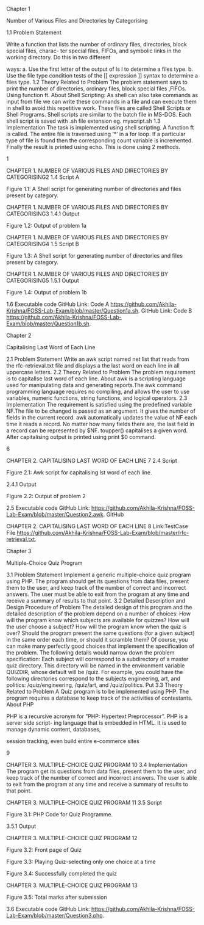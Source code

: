 Chapter 1

Number of Various Files and
Directories by Categorising

1.1 Problem Statement

Write a function that lists the number of ordinary files, directories, block special files, charac-
ter special files, FIFOs, and symbolic links in the working directory. Do this in two different

ways:
a. Use the first letter of the output of ls l to determine a files type.
b. Use the file type condition tests of the [[ expression ]] syntax to determine a files type.
1.2 Theory Related to Problem
The problem statement says to print the number of directories, ordinary files, block special
files ,FIFOs. Using function ft.
About Shell Scripting:
As shell can also take commands as input from file we can write these commands in a file and
can execute them in shell to avoid this repetitive work. These files are called Shell Scripts
or Shell Programs. Shell scripts are similar to the batch file in MS-DOS. Each shell script is
saved with .sh file extension eg. myscript.sh
1.3 Implementation
The task is implemented using shell scripting. A function ft is called. The entire file is
traversed using ’*’ in a for loop. If a particular type of file is found then the corresponding
count variable is incremented. Finally the result is printed using echo. This is done using 2
methods.

1

CHAPTER 1. NUMBER OF VARIOUS FILES AND DIRECTORIES BY CATEGORISING2
1.4 Script A

Figure 1.1: A Shell script for generating number of directories and files present
by category.

CHAPTER 1. NUMBER OF VARIOUS FILES AND DIRECTORIES BY CATEGORISING3
1.4.1 Output

Figure 1.2: Output of problem 1a

CHAPTER 1. NUMBER OF VARIOUS FILES AND DIRECTORIES BY CATEGORISING4
1.5 Script B

Figure 1.3: A Shell script for generating number of directories and files present
by category.

CHAPTER 1. NUMBER OF VARIOUS FILES AND DIRECTORIES BY CATEGORISING5
1.5.1 Output

Figure 1.4: Output of problem 1b

1.6 Executable code
GitHub Link: Code A
https://github.com/Akhila-Krishna/FOSS-Lab-Exam/blob/master/Question1a.sh.
GitHub Link: Code B
https://github.com/Akhila-Krishna/FOSS-Lab-Exam/blob/master/Question1b.sh.

Chapter 2

Capitalising Last Word of Each
Line

2.1 Problem Statement
Write an awk script named net list that reads from the rfc-retrieval.txt file and displays a
the last word on each line in all uppercase letters.
2.2 Theory Related to Problem
The problem requirement is to capitalise last word of each line.
About awk is a scripting language used for manipulating data and generating reports.The awk
command programming language requires no compiling, and allows the user to use variables,
numeric functions, string functions, and logical operators.
2.3 Implementation
The requirement is satisfied using the predefined variable NF.The file to be changed is passed
as an argument. It gives the number of fields in the current record. awk automatically
updates the value of NF each time it reads a record. No matter how many fields there are,
the last field in a record can be represented by $NF. toupper() capitalises a given word. After
capitalising output is printed using print $0 command.

6

CHAPTER 2. CAPITALISING LAST WORD OF EACH LINE 7
2.4 Script

Figure 2.1: Awk script for capitalising lst word of each line.

2.4.1 Output

Figure 2.2: Output of problem 2

2.5 Executable code
GitHub Link:
https://github.com/Akhila-Krishna/FOSS-Lab-Exam/blob/master/Question2.awk. GitHub

CHAPTER 2. CAPITALISING LAST WORD OF EACH LINE 8
Link:TestCase File
https://github.com/Akhila-Krishna/FOSS-Lab-Exam/blob/master/rfc-retrieval.txt.

Chapter 3

Multiple-Choice Quiz Program

3.1 Problem Statement
Implement a generic multiple-choice quiz program using PHP. The program should get its
questions from data files, present them to the user, and keep track of the number of correct
and incorrect answers. The user must be able to exit from the program at any time and
receive a summary of results to that point.
3.2 Detailed Description and Design Procedure of Problem
The detailed design of this program and the detailed description of the problem depend on a
number of choices:
How will the program know which subjects are available for quizzes?
How will the user choose a subject?
How will the program know when the quiz is over?
Should the program present the same questions (for a given subject) in the same order each
time, or should it scramble them? Of course, you can make many perfectly good choices that
implement the specification of the problem. The following details would narrow down the
problem specification:
Each subject will correspond to a subdirectory of a master quiz directory. This directory will
be named in the environment variable QUIZDIR, whose default will be /quiz. For example,
you could have the following directories correspond to the subjects engineering, art, and
politics: /quiz/engineering, /quiz/art, and /quiz/politics. Put
3.3 Theory Related to Problem
A Quiz program is to be implemented using PHP. The program requires a database to keep
track of the activities of contestants.
About PHP

PHP is a recursive acronym for ”PHP: Hypertext Preprocessor”. PHP is a server side script-
ing language that is embedded in HTML. It is used to manage dynamic content, databases,

session tracking, even build entire e-commerce sites

9

CHAPTER 3. MULTIPLE-CHOICE QUIZ PROGRAM 10
3.4 Implementation
The program get its questions from data files, present them to the user, and keep track of
the number of correct and incorrect answers. The user is able to exit from the program at
any time and receive a summary of results to that point.

CHAPTER 3. MULTIPLE-CHOICE QUIZ PROGRAM 11
3.5 Script

Figure 3.1: PHP Code for Quiz Programme.

3.5.1 Output

CHAPTER 3. MULTIPLE-CHOICE QUIZ PROGRAM 12

Figure 3.2: Front page of Quiz

Figure 3.3: Playing Quiz-selecting only one choice at a time

Figure 3.4: Successfully completed the quiz

CHAPTER 3. MULTIPLE-CHOICE QUIZ PROGRAM 13

Figure 3.5: Total marks after submission

3.6 Executable code
GitHub Link:
https://github.com/Akhila-Krishna/FOSS-Lab-Exam/blob/master/Question3.php.
